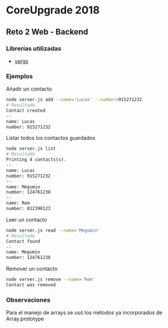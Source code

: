 # CoreUpgrade 2018
## Reto 2 Web - Backend

### Librerías utilizadas
* [yargs](https://github.com/yargs/yargs)

### Ejemplos
Añadir un contacto
```bash
node server.js add --name='Lucas' --number=915271232
# Resultado
Contact created
--
name: Lucas
number: 915271232
```

Listar todos los contactos guardados
```bash
node server.js list
# Resultado
Printing 4 contacts(s).
--
name: Lucas
number: 915271232
--
name: Megumin
number: 124761238
--
name: Rem
number: 812398123
```

Leer un contacto
```bash
node server.js read --name='Megumin'
# Resultado
Contact found
--
name: Megumin
number: 124761238
```

Remover un contacto
```bash
node server.js remove --name='Rem'
Contact was removed
```

### Observaciones
Para el manejo de arrays se usó los métodos ya incorporados de Array.prototype
